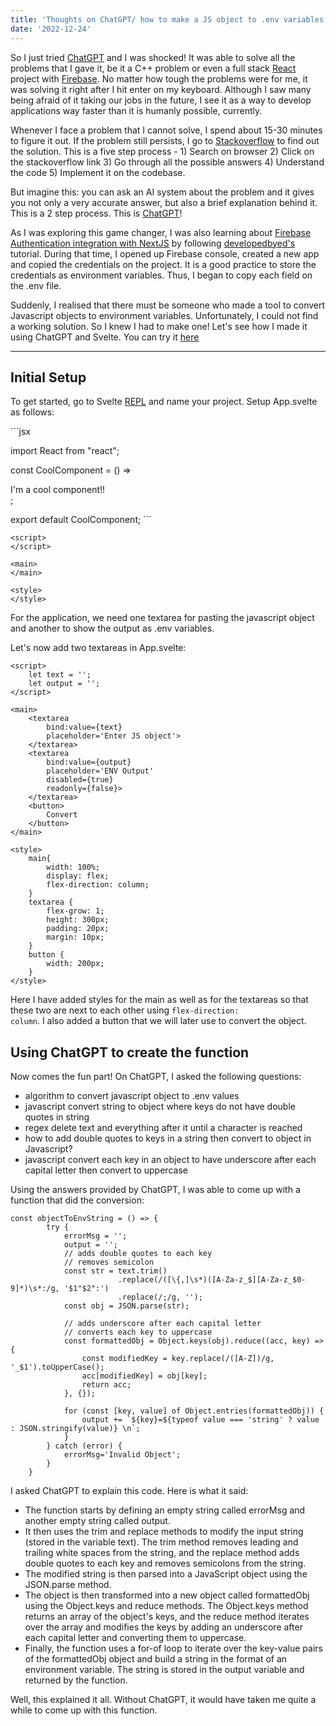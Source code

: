 ```yaml
---
title: 'Thoughts on ChatGPT/ how to make a JS object to .env variables converter in Svelte'
date: '2022-12-24'
---
```


So I just tried [ChatGPT](https://chat.openai.com/) and I was shocked! It was able to solve all the problems that I gave it, be it a C++ problem or even a full stack [React](https://reactjs.org/) project with [Firebase](https://firebase.google.com). No matter how tough the problems were for me, it was solving it right after I hit enter on my keyboard. Although I saw many being afraid of it taking our jobs in the future, I see it as a way to develop applications way faster than it is humanly possible, currently.

Whenever I face a problem that I cannot solve, I spend about 15-30 minutes to figure it out. If the problem still persists, I go to [Stackoverflow](https://stackoverflow.com/users/14602088/sadman-yasar-sayem) to find out the solution. This is a five step process - 1) Search on browser 2) Click on the stackoverflow link 3) Go through all the possible answers 4) Understand the code 5) Implement it on the codebase.

But imagine this: you can ask an AI system about the problem and it gives you not only a very accurate answer, but also a brief explanation behind it. This is a 2 step process. This is [ChatGPT](https://chat.openai.com/)!

As I was exploring this game changer, I was also learning about [Firebase Authentication integration with NextJS](https://github.com/SadmanYasar/react-auth-learn) by following [developedbyed's](https://www.youtube.com/@developedbyed) tutorial. During that time, I opened up Firebase console, created a new app and copied the credentials on the project. It is a good practice to store the credentials as environment variables. Thus, I began to copy each field on the .env file.

Suddenly, I realised that there must be someone who made a tool to convert Javascript objects to environment variables. Unfortunately, I could not find a working solution. So I knew I had to make one! Let's see how I made it using ChatGPT and Svelte. You can try it [here](https://svelte.dev/repl/187f2c56f22c428fa14c7043906878d3?version=3.55.0)

---
## Initial Setup

To get started, go to Svelte [REPL](https://svelte.dev/repl/hello-world) and name your project. Setup App.svelte as follows:

\`\`\`jsx

import React from "react";

const CoolComponent = () => <div>I'm a cool component!!</div>;

export default CoolComponent;
\`\`\`

```
<script>
</script>

<main>
</main>

<style>
</style>
```

For the application, we need one textarea for pasting the javascript object and another to show the output as .env variables.

Let's now add two textareas in App.svelte:

```
<script>
    let text = '';
    let output = '';
</script>

<main>
    <textarea 
        bind:value={text} 
        placeholder='Enter JS object'>
    </textarea>
    <textarea 
        bind:value={output} 
        placeholder='ENV Output' 
        disabled={true} 
        readonly={false}>
    </textarea>
    <button>
		Convert
	</button>
</main>

<style>
    main{
		width: 100%;
		display: flex;
		flex-direction: column;
	}
    textarea { 
		flex-grow: 1;
		height: 300px;
		padding: 20px;
		margin: 10px;
	}
    button {
		width: 200px;
	}
</style>
```

Here I have added styles for the main as well as for the textareas so that these two are next to each other using <code>flex-direction: column</code>. I also added a button that we will later use to convert the object.

## Using ChatGPT to create the function

Now comes the fun part! On ChatGPT, I asked the following questions:

- algorithm to convert javascript object to .env values
- javascript convert string to object where keys do not have double quotes in string
- regex delete text and everything after it until a character is reached
- how to add double quotes to keys in a string then convert to object in Javascript?
- javascript convert each key in an object to have underscore after each capital letter then convert to uppercase

Using the answers provided by ChatGPT, I was able to come up with a function that did the conversion: 

```
const objectToEnvString = () => {
		try {
			errorMsg = '';
			output = '';
			// adds double quotes to each key
			// removes semicolon
			const str = text.trim()
						.replace(/([\{,]\s*)([A-Za-z_$][A-Za-z_$0-9]*)\s*:/g, '$1"$2":')
                        .replace(/;/g, '');
			const obj = JSON.parse(str);
			
			// adds underscore after each capital letter
			// converts each key to uppercase
			const formattedObj = Object.keys(obj).reduce((acc, key) => {
				const modifiedKey = key.replace(/([A-Z])/g, '_$1').toUpperCase();
				acc[modifiedKey] = obj[key];
				return acc;
			}, {});
			
			for (const [key, value] of Object.entries(formattedObj)) {
				output += `${key}=${typeof value === 'string' ? value : JSON.stringify(value)} \n`;
			}
		} catch (error) {
			errorMsg='Invalid Object';
		}
	}
```

I asked ChatGPT to explain this code. Here is what it said:

- The function starts by defining an empty string called errorMsg and another empty string called output.
- It then uses the trim and replace methods to modify the input string (stored in the variable text). The trim method removes leading and trailing white spaces from the string, and the replace method adds double quotes to each key and removes semicolons from the string.
- The modified string is then parsed into a JavaScript object using the JSON.parse method.
- The object is then transformed into a new object called formattedObj using the Object.keys and reduce methods. The Object.keys method returns an array of the object's keys, and the reduce method iterates over the array and modifies the keys by adding an underscore after each capital letter and converting them to uppercase.
- Finally, the function uses a for-of loop to iterate over the key-value pairs of the formattedObj object and build a string in the format of an environment variable. The string is stored in the output variable and returned by the function.

Well, this explained it all. Without ChatGPT, it would have taken me quite a while to come up with this function.